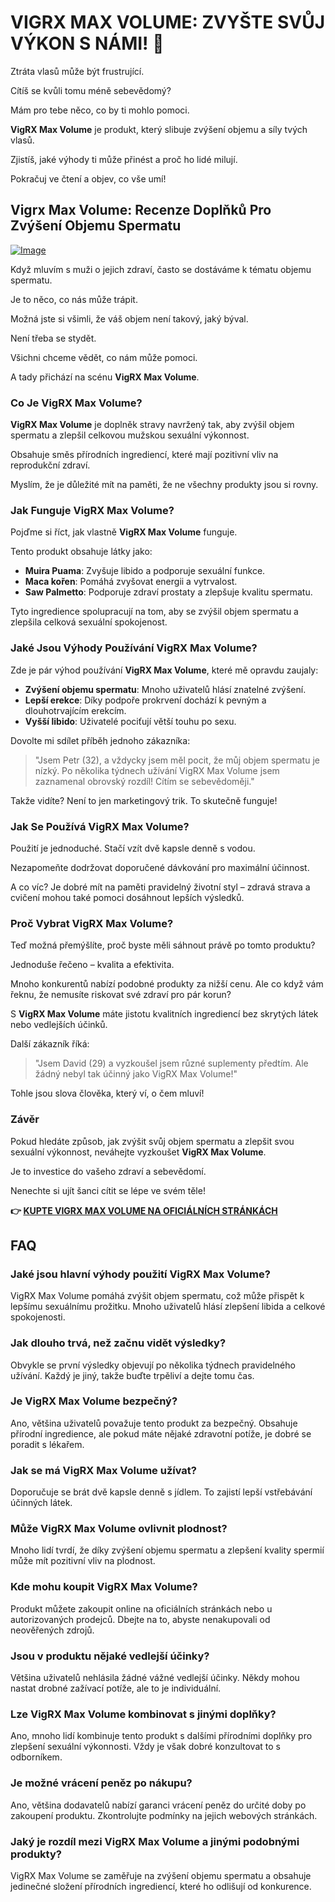# VIGRX MAX VOLUME: ZVYŠTE SVŮJ VÝKON S NÁMI! 💪

Ztráta vlasů může být frustrující. 

Cítíš se kvůli tomu méně sebevědomý? 

Mám pro tebe něco, co by ti mohlo pomoci. 

**VigRX Max Volume** je produkt, který slibuje zvýšení objemu a síly tvých vlasů. 

Zjistíš, jaké výhody ti může přinést a proč ho lidé milují. 

Pokračuj ve čtení a objev, co vše umí!

## Vigrx Max Volume: Recenze Doplňků Pro Zvýšení Objemu Spermatu

[![Image](https://www2.sellhealth.com/566/vigrx_max_volume_5_1.jpg)](https://gchaffi.com/r1JryrjX)

Když mluvím s muži o jejich zdraví, často se dostáváme k tématu objemu spermatu. 

Je to něco, co nás může trápit. 

Možná jste si všimli, že váš objem není takový, jaký býval. 

Není třeba se stydět.

Všichni chceme vědět, co nám může pomoci.

A tady přichází na scénu **VigRX Max Volume**.

### Co Je VigRX Max Volume?

**VigRX Max Volume** je doplněk stravy navržený tak, aby zvýšil objem spermatu a zlepšil celkovou mužskou sexuální výkonnost. 

Obsahuje směs přírodních ingrediencí, které mají pozitivní vliv na reprodukční zdraví.

Myslím, že je důležité mít na paměti, že ne všechny produkty jsou si rovny.

### Jak Funguje VigRX Max Volume?

Pojďme si říct, jak vlastně **VigRX Max Volume** funguje. 

Tento produkt obsahuje látky jako:

- **Muira Puama**: Zvyšuje libido a podporuje sexuální funkce.
- **Maca kořen**: Pomáhá zvyšovat energii a vytrvalost.
- **Saw Palmetto**: Podporuje zdraví prostaty a zlepšuje kvalitu spermatu.

Tyto ingredience spolupracují na tom, aby se zvýšil objem spermatu a zlepšila celková sexuální spokojenost.

### Jaké Jsou Výhody Používání VigRX Max Volume?

Zde je pár výhod používání **VigRX Max Volume**, které mě opravdu zaujaly:

- **Zvýšení objemu spermatu**: Mnoho uživatelů hlásí znatelné zvýšení.
- **Lepší erekce**: Díky podpoře prokrvení dochází k pevným a dlouhotrvajícím erekcím.
- **Vyšší libido**: Uživatelé pociťují větší touhu po sexu.

Dovolte mi sdílet příběh jednoho zákazníka:

> "Jsem Petr (32), a vždycky jsem měl pocit, že můj objem spermatu je nízký. Po několika týdnech užívání VigRX Max Volume jsem zaznamenal obrovský rozdíl! Cítím se sebevědoměji."  

Takže vidíte? Není to jen marketingový trik. To skutečně funguje!

### Jak Se Používá VigRX Max Volume?

Použití je jednoduché. Stačí vzít dvě kapsle denně s vodou. 

Nezapomeňte dodržovat doporučené dávkování pro maximální účinnost.

A co víc? Je dobré mít na paměti pravidelný životní styl – zdravá strava a cvičení mohou také pomoci dosáhnout lepších výsledků.

### Proč Vybrat VigRX Max Volume?

Teď možná přemýšlíte, proč byste měli sáhnout právě po tomto produktu? 

Jednoduše řečeno – kvalita a efektivita.

Mnoho konkurentů nabízí podobné produkty za nižší cenu. Ale co když vám řeknu, že nemusíte riskovat své zdraví pro pár korun? 

S **VigRX Max Volume** máte jistotu kvalitních ingrediencí bez skrytých látek nebo vedlejších účinků.

Další zákazník říká:

> "Jsem David (29) a vyzkoušel jsem různé suplementy předtím. Ale žádný nebyl tak účinný jako VigRX Max Volume!"  

Tohle jsou slova člověka, který ví, o čem mluví!

### Závěr

Pokud hledáte způsob, jak zvýšit svůj objem spermatu a zlepšit svou sexuální výkonnost, neváhejte vyzkoušet **VigRX Max Volume**. 

Je to investice do vašeho zdraví a sebevědomí.

Nenechte si ujít šanci cítit se lépe ve svém těle!



**👉 [KUPTE VIGRX MAX VOLUME NA OFICIÁLNÍCH STRÁNKÁCH](https://gchaffi.com/r1JryrjX)**

## FAQ

### Jaké jsou hlavní výhody použití VigRX Max Volume?
VigRX Max Volume pomáhá zvýšit objem spermatu, což může přispět k lepšímu sexuálnímu prožitku. Mnoho uživatelů hlásí zlepšení libida a celkové spokojenosti.

### Jak dlouho trvá, než začnu vidět výsledky?
Obvykle se první výsledky objevují po několika týdnech pravidelného užívání. Každý je jiný, takže buďte trpěliví a dejte tomu čas.

### Je VigRX Max Volume bezpečný?
Ano, většina uživatelů považuje tento produkt za bezpečný. Obsahuje přírodní ingredience, ale pokud máte nějaké zdravotní potíže, je dobré se poradit s lékařem.

### Jak se má VigRX Max Volume užívat?
Doporučuje se brát dvě kapsle denně s jídlem. To zajistí lepší vstřebávání účinných látek.

### Může VigRX Max Volume ovlivnit plodnost?
Mnoho lidí tvrdí, že díky zvýšení objemu spermatu a zlepšení kvality spermií může mít pozitivní vliv na plodnost. 

### Kde mohu koupit VigRX Max Volume?
Produkt můžete zakoupit online na oficiálních stránkách nebo u autorizovaných prodejců. Dbejte na to, abyste nenakupovali od neověřených zdrojů.

### Jsou v produktu nějaké vedlejší účinky?
Většina uživatelů nehlásila žádné vážné vedlejší účinky. Někdy mohou nastat drobné zažívací potíže, ale to je individuální.

### Lze VigRX Max Volume kombinovat s jinými doplňky?
Ano, mnoho lidí kombinuje tento produkt s dalšími přírodními doplňky pro zlepšení sexuální výkonnosti. Vždy je však dobré konzultovat to s odborníkem.

### Je možné vrácení peněz po nákupu?
Ano, většina dodavatelů nabízí garanci vrácení peněz do určité doby po zakoupení produktu. Zkontrolujte podmínky na jejich webových stránkách.

### Jaký je rozdíl mezi VigRX Max Volume a jinými podobnými produkty?
VigRX Max Volume se zaměřuje na zvýšení objemu spermatu a obsahuje jedinečné složení přírodních ingrediencí, které ho odlišují od konkurence.